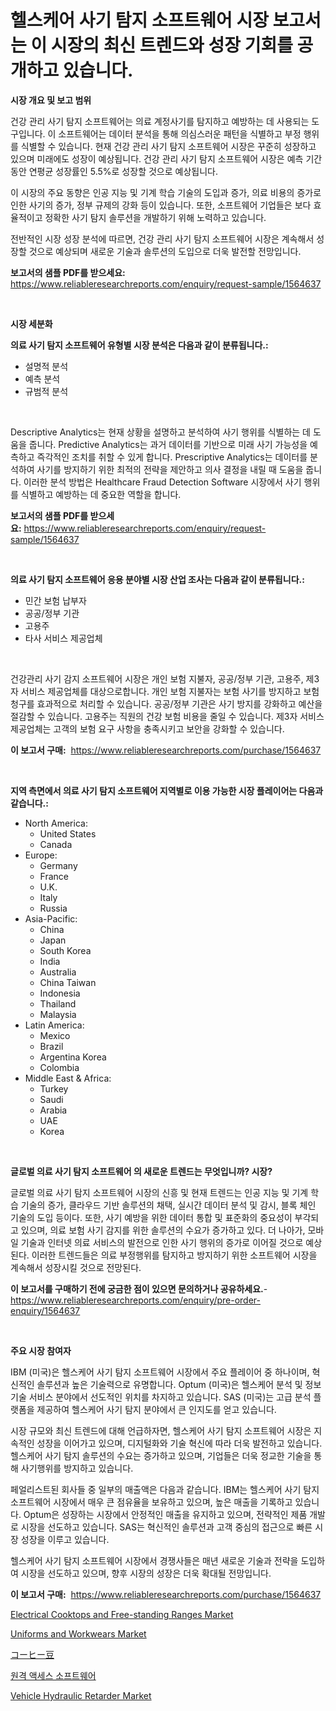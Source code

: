 <p><h1>헬스케어 사기 탐지 소프트웨어 시장 보고서는 이 시장의 최신 트렌드와 성장 기회를 공개하고 있습니다.</h1></p><p><strong>시장 개요 및 보고 범위</strong></p>
<p><p>건강 관리 사기 탐지 소프트웨어는 의료 계정사기를 탐지하고 예방하는 데 사용되는 도구입니다. 이 소프트웨어는 데이터 분석을 통해 의심스러운 패턴을 식별하고 부정 행위를 식별할 수 있습니다. 현재 건강 관리 사기 탐지 소프트웨어 시장은 꾸준히 성장하고 있으며 미래에도 성장이 예상됩니다. 건강 관리 사기 탐지 소프트웨어 시장은 예측 기간 동안 연평균 성장률인 5.5%로 성장할 것으로 예상됩니다. </p><p>이 시장의 주요 동향은 인공 지능 및 기계 학습 기술의 도입과 증가, 의료 비용의 증가로 인한 사기의 증가, 정부 규제의 강화 등이 있습니다. 또한, 소프트웨어 기업들은 보다 효율적이고 정확한 사기 탐지 솔루션을 개발하기 위해 노력하고 있습니다.</p><p>전반적인 시장 성장 분석에 따르면, 건강 관리 사기 탐지 소프트웨어 시장은 계속해서 성장할 것으로 예상되며 새로운 기술과 솔루션의 도입으로 더욱 발전할 전망입니다.</p></p>
<p><strong>보고서의 샘플 PDF를 받으세요:</strong> <a href="https://www.reliableresearchreports.com/enquiry/request-sample/1564637">https://www.reliableresearchreports.com/enquiry/request-sample/1564637</a></p>
<p>&nbsp;</p>
<p><strong>시장 세분화</strong></p>
<p><strong>의료 사기 탐지 소프트웨어 유형별 시장 분석은 다음과 같이 분류됩니다.:</strong></p>
<p><ul><li>설명적 분석</li><li>예측 분석</li><li>규범적 분석</li></ul></p>
<p>&nbsp;</p>
<p><p>Descriptive Analytics는 현재 상황을 설명하고 분석하여 사기 행위를 식별하는 데 도움을 줍니다. Predictive Analytics는 과거 데이터를 기반으로 미래 사기 가능성을 예측하고 즉각적인 조치를 취할 수 있게 합니다. Prescriptive Analytics는 데이터를 분석하여 사기를 방지하기 위한 최적의 전략을 제안하고 의사 결정을 내릴 때 도움을 줍니다. 이러한 분석 방법은 Healthcare Fraud Detection Software 시장에서 사기 행위를 식별하고 예방하는 데 중요한 역할을 합니다.</p></p>
<p><strong>보고서의 샘플 PDF를 받으세요:</strong>&nbsp;<a href="https://www.reliableresearchreports.com/enquiry/request-sample/1564637">https://www.reliableresearchreports.com/enquiry/request-sample/1564637</a></p>
<p>&nbsp;</p>
<p><strong> 의료 사기 탐지 소프트웨어 응용 분야별 시장 산업 조사는 다음과 같이 분류됩니다.:</strong></p>
<p><ul><li>민간 보험 납부자</li><li>공공/정부 기관</li><li>고용주</li><li>타사 서비스 제공업체</li></ul></p>
<p>&nbsp;</p>
<p><p>건강관리 사기 감지 소프트웨어 시장은 개인 보험 지불자, 공공/정부 기관, 고용주, 제3자 서비스 제공업체를 대상으로합니다. 개인 보험 지불자는 보험 사기를 방지하고 보험 청구를 효과적으로 처리할 수 있습니다. 공공/정부 기관은 사기 방지를 강화하고 예산을 절감할 수 있습니다. 고용주는 직원의 건강 보험 비용을 줄일 수 있습니다. 제3자 서비스 제공업체는 고객의 보험 요구 사항을 충족시키고 보안을 강화할 수 있습니다.</p></p>
<p><strong>이 보고서 구매:</strong>&nbsp; <a href="https://www.reliableresearchreports.com/purchase/1564637">https://www.reliableresearchreports.com/purchase/1564637</a></p>
<p>&nbsp;</p>
<p><strong>지역 측면에서 의료 사기 탐지 소프트웨어 지역별로 이용 가능한 시장 플레이어는 다음과 같습니다.:</strong></p>
<p><ul>
    <li>
        North America:
        <ul>
            <li>United States</li>
            <li>Canada</li>
        </ul>
    </li>
    <li>
        Europe:
        <ul>
            <li>Germany</li>
            <li>France</li>
            <li>U.K.</li>
            <li>Italy</li>
            <li>Russia</li>
        </ul>
    </li>
    <li>
        Asia-Pacific:
        <ul>
            <li>China</li>
            <li>Japan</li>
            <li>South Korea</li>
            <li>India</li>
            <li>Australia</li>
            <li>China Taiwan</li>
            <li>Indonesia</li>
            <li>Thailand</li>
            <li>Malaysia</li>
        </ul>
    </li>
    <li>
        Latin America:
        <ul>
            <li>Mexico</li>
            <li>Brazil</li>
            <li>Argentina Korea</li>
            <li>Colombia</li>
        </ul>
    </li>
    <li>
        Middle East & Africa:
        <ul>
            <li>Turkey</li>
            <li>Saudi</li>
            <li>Arabia</li>
            <li>UAE</li>
            <li>Korea</li>
        </ul>
    </li>
    </ul></p>
<p>&nbsp;</p>
<p><strong>글로벌 의료 사기 탐지 소프트웨어 의 새로운 트렌드는 무엇입니까? 시장?</strong></p>
<p><p>글로벌 의료 사기 탐지 소프트웨어 시장의 신흥 및 현재 트렌드는 인공 지능 및 기계 학습 기술의 증가, 클라우드 기반 솔루션의 채택, 실시간 데이터 분석 및 감시, 블록 체인 기술의 도입 등이다. 또한, 사기 예방을 위한 데이터 통합 및 표준화의 중요성이 부각되고 있으며, 의료 보험 사기 감지를 위한 솔루션의 수요가 증가하고 있다. 더 나아가, 모바일 기술과 인터넷 의료 서비스의 발전으로 인한 사기 행위의 증가로 이어질 것으로 예상된다. 이러한 트렌드들은 의료 부정행위를 탐지하고 방지하기 위한 소프트웨어 시장을 계속해서 성장시킬 것으로 전망된다.</p></p>
<p><strong>이 보고서를 구매하기 전에 궁금한 점이 있으면 문의하거나 공유하세요.</strong>- <a href="https://www.reliableresearchreports.com/enquiry/pre-order-enquiry/1564637">https://www.reliableresearchreports.com/enquiry/pre-order-enquiry/1564637</a></p>
<p>&nbsp;</p>
<p><strong>주요 시장 참여자</strong></p>
<p><p>IBM (미국)은 헬스케어 사기 탐지 소프트웨어 시장에서 주요 플레이어 중 하나이며, 혁신적인 솔루션과 높은 기술력으로 유명합니다. Optum (미국)은 헬스케어 분석 및 정보 기술 서비스 분야에서 선도적인 위치를 차지하고 있습니다. SAS (미국)는 고급 분석 플랫폼을 제공하여 헬스케어 사기 탐지 분야에서 큰 인지도를 얻고 있습니다.</p><p>시장 규모와 최신 트렌드에 대해 언급하자면, 헬스케어 사기 탐지 소프트웨어 시장은 지속적인 성장을 이어가고 있으며, 디지털화와 기술 혁신에 따라 더욱 발전하고 있습니다. 헬스케어 사기 탐지 솔루션의 수요는 증가하고 있으며, 기업들은 더욱 정교한 기술을 통해 사기행위를 방지하고 있습니다.</p><p>페얼리스트된 회사들 중 일부의 매출액은 다음과 같습니다. IBM는 헬스케어 사기 탐지 소프트웨어 시장에서 매우 큰 점유율을 보유하고 있으며, 높은 매출을 기록하고 있습니다. Optum은 성장하는 시장에서 안정적인 매출을 유지하고 있으며, 전략적인 제품 개발로 시장을 선도하고 있습니다. SAS는 혁신적인 솔루션과 고객 중심의 접근으로 빠른 시장 성장을 이루고 있습니다.</p><p>헬스케어 사기 탐지 소프트웨어 시장에서 경쟁사들은 매년 새로운 기술과 전략을 도입하여 시장을 선도하고 있으며, 향후 시장의 성장은 더욱 확대될 전망입니다.</p></p>
<p><strong>이 보고서 구매:</strong>&nbsp;&nbsp;<a href="https://www.reliableresearchreports.com/purchase/1564637">https://www.reliableresearchreports.com/purchase/1564637</a></p>
<p><p><a href="https://github.com/Krish2023na/Market-Research-Report-List-3/blob/main/electrical-cooktops-and-free-standing-ranges-market.md">Electrical Cooktops and Free-standing Ranges Market</a></p><p><a href="https://github.com/RickHolmes3/Market-Research-Report-List-4/blob/main/uniforms-and-workwears-market.md">Uniforms and Workwears Market</a></p><p><a href="https://github.com/LeanneBruen2023/Market-Research-Report-List-1/blob/main/83976817198.md">コーヒー豆</a></p><p><a href="https://github.com/hzumrdvas204296/Market-Research-Report-List-1/blob/main/52315135843.md">원격 액세스 소프트웨어</a></p><p><a href="https://issuu.com/reportprime-2/docs/vehicle-hydraulic-retarder-market-size-2030.pptx">Vehicle Hydraulic Retarder Market</a></p></p>
